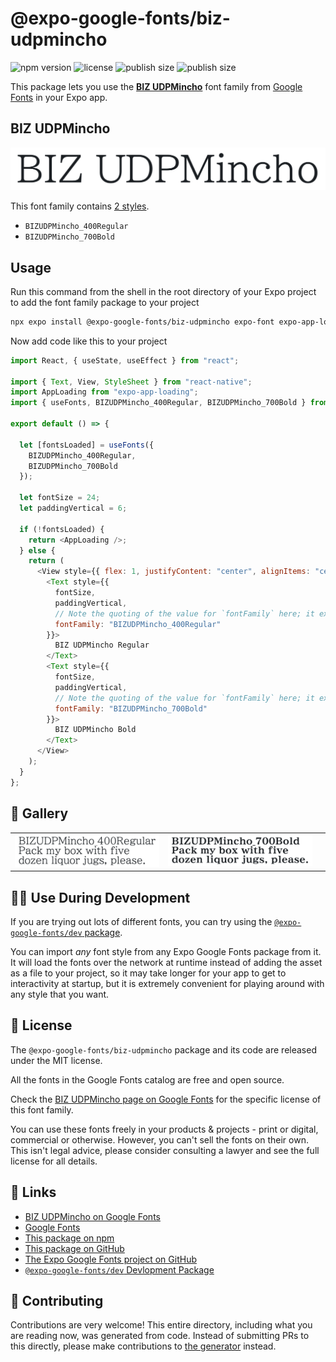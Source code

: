 # @expo-google-fonts/biz-udpmincho

![npm version](https://flat.badgen.net/npm/v/@expo-google-fonts/biz-udpmincho)
![license](https://flat.badgen.net/github/license/expo/google-fonts)
![publish size](https://flat.badgen.net/packagephobia/install/@expo-google-fonts/biz-udpmincho)
![publish size](https://flat.badgen.net/packagephobia/publish/@expo-google-fonts/biz-udpmincho)

This package lets you use the [**BIZ UDPMincho**](https://fonts.google.com/specimen/BIZ+UDPMincho) font family from [Google Fonts](https://fonts.google.com/) in your Expo app.

## BIZ UDPMincho

![BIZ UDPMincho](./font-family.png)

This font family contains [2 styles](#-gallery).

- `BIZUDPMincho_400Regular`
- `BIZUDPMincho_700Bold`

## Usage

Run this command from the shell in the root directory of your Expo project to add the font family package to your project

```sh
npx expo install @expo-google-fonts/biz-udpmincho expo-font expo-app-loading
```

Now add code like this to your project

```js
import React, { useState, useEffect } from "react";

import { Text, View, StyleSheet } from "react-native";
import AppLoading from "expo-app-loading";
import { useFonts, BIZUDPMincho_400Regular, BIZUDPMincho_700Bold } from '@expo-google-fonts/biz-udpmincho';

export default () => {

  let [fontsLoaded] = useFonts({
    BIZUDPMincho_400Regular, 
    BIZUDPMincho_700Bold
  });

  let fontSize = 24;
  let paddingVertical = 6;

  if (!fontsLoaded) {
    return <AppLoading />;
  } else {
    return (
      <View style={{ flex: 1, justifyContent: "center", alignItems: "center" }}>
        <Text style={{
          fontSize,
          paddingVertical,
          // Note the quoting of the value for `fontFamily` here; it expects a string!
          fontFamily: "BIZUDPMincho_400Regular"
        }}>
          BIZ UDPMincho Regular
        </Text>
        <Text style={{
          fontSize,
          paddingVertical,
          // Note the quoting of the value for `fontFamily` here; it expects a string!
          fontFamily: "BIZUDPMincho_700Bold"
        }}>
          BIZ UDPMincho Bold
        </Text>
      </View>
    );
  }
};
```

## 🔡 Gallery


||||
|-|-|-|
|![BIZUDPMincho_400Regular](./BIZUDPMincho_400Regular.ttf.png)|![BIZUDPMincho_700Bold](./BIZUDPMincho_700Bold.ttf.png)|||


## 👩‍💻 Use During Development

If you are trying out lots of different fonts, you can try using the [`@expo-google-fonts/dev` package](https://github.com/expo/google-fonts/tree/master/font-packages/dev#readme).

You can import _any_ font style from any Expo Google Fonts package from it. It will load the fonts over the network at runtime instead of adding the asset as a file to your project, so it may take longer for your app to get to interactivity at startup, but it is extremely convenient for playing around with any style that you want.


## 📖 License

The `@expo-google-fonts/biz-udpmincho` package and its code are released under the MIT license.

All the fonts in the Google Fonts catalog are free and open source.

Check the [BIZ UDPMincho page on Google Fonts](https://fonts.google.com/specimen/BIZ+UDPMincho) for the specific license of this font family.

You can use these fonts freely in your products & projects - print or digital, commercial or otherwise. However, you can't sell the fonts on their own. This isn't legal advice, please consider consulting a lawyer and see the full license for all details.

## 🔗 Links

- [BIZ UDPMincho on Google Fonts](https://fonts.google.com/specimen/BIZ+UDPMincho)
- [Google Fonts](https://fonts.google.com/)
- [This package on npm](https://www.npmjs.com/package/@expo-google-fonts/biz-udpmincho)
- [This package on GitHub](https://github.com/expo/google-fonts/tree/master/font-packages/biz-udpmincho)
- [The Expo Google Fonts project on GitHub](https://github.com/expo/google-fonts)
- [`@expo-google-fonts/dev` Devlopment Package](https://github.com/expo/google-fonts/tree/master/font-packages/dev)

## 🤝 Contributing

Contributions are very welcome! This entire directory, including what you are reading now, was generated from code. Instead of submitting PRs to this directly, please make contributions to [the generator](https://github.com/expo/google-fonts/tree/master/packages/generator) instead.
